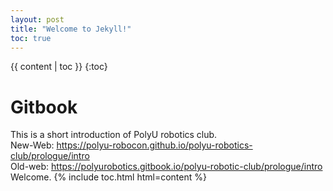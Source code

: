 ```yaml
---
layout: post
title: "Welcome to Jekyll!"
toc: true
---
```

{{ content | toc }}
{:toc}
# Gitbook
This is a short introduction of PolyU robotics club.  
New-Web: https://polyu-robocon.github.io/polyu-robotics-club/prologue/intro  
Old-web: https://polyurobotics.gitbook.io/polyu-robotic-club/prologue/intro  
Welcome.
{% include toc.html html=content %}

